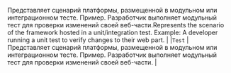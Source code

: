 <span data-ttu-id="afa20-p102">Представляет сценарий платформы, размещенной в модульном или интеграционном тесте. Пример. Разработчик выполняет модульный тест для проверки изменений своей веб-части.</span><span class="sxs-lookup"><span data-stu-id="afa20-p102">Represents the scenario of the framework hosted in a unit/integration test. Example: A developer running a unit test to verify changes to their web part.</span></span> |
|`Test`       | Представляет сценарий платформы, размещенной в модульном или интеграционном тесте. Пример. Разработчик выполняет модульный тест для проверки изменений своей веб-части. |
